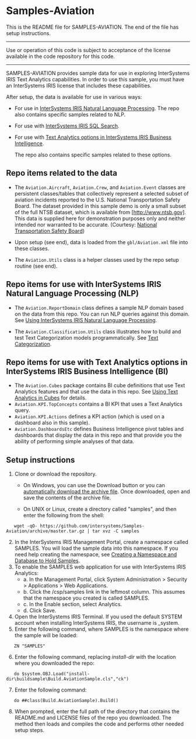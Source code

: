 # Samples-Aviation
This is the README file for SAMPLES-AVIATION. 
The end of the file has setup instructions.
************************************************************************************
Use or operation of this code is subject to acceptance of the license available in the code 
repository for this code.
************************************************************************************
SAMPLES-AVIATION provides sample data for use in exploring InterSystems IRIS Text Analytics capabilities. 
In order to use this sample, you must have an InterSystems IRIS license that includes these capabilities.

After setup, the data is available for use in various ways:
* For use in [InterSystems IRIS Natural Language Processing](http://docs.intersystems.com/irislatest/csp/docbook/DocBook.UI.Page.cls?KEY=GIKNOW).
  The repo also contains specific samples related to NLP.
* For use with [InterSystems IRIS SQL Search](http://docs.intersystems.com/irislatest/csp/docbook/DocBook.UI.Page.cls?KEY=GSQLSRCH).
* For use with [Text Analytics options in InterSystems IRIS Business Intelligence](http://docs.intersystems.com/irislatest/csp/docbook/DocBook.UI.Page.cls?KEY=D2MODADV_ch_iknow).
  
  The repo also contains specific samples related to these options.

## Repo items related to the data
* The `Aviation.Aircraft`, `Aviation.Crew`, and `Aviation.Event` classes are persistent
  classes/tables that collectively represent a selected subset of aviation 
  incidents reported to the U.S. National Transportation Safety Board. 
  The dataset provided in this sample demo is only a small subset of the full NTSB dataset,
  which is available from [http://www.ntsb.gov]. This data is supplied here for demonstration
  purposes only and neither intended nor warranted to be accurate. (Courtesy: [National Transportation
  Safety Board](http://www.ntsb.gov))
  
* Upon setup (see end), data is loaded from the `gbl/Aviation.xml` file into these
  classes.

* The `Aviation.Utils` class is a helper classes used by the repo setup routine (see end).

## Repo items for use with InterSystems IRIS Natural Language Processing (NLP) 
* The `Aviation.ReportDomain` class defines a sample NLP domain based on the data
  from this repo. You can run NLP queries against this domain. See [Using InterSystems IRIS Natural Language Processing](http://docs.intersystems.com/irislatest/csp/docbook/DocBook.UI.Page.cls?KEY=GIKNOW).

* The `Aviation.Classification.Utils` class illustrates how to build and test Text 
  Categorization models programmatically. See [Text Categorization](http://docs.intersystems.com/irislatest/csp/docbook/DocBook.UI.Page.cls?KEY=GIKNOW_textcat).


## Repo items for use with Text Analytics options in InterSystems IRIS Business Intelligence (BI)
* The `Aviation.Cubes` package contains BI cube definitions that use Text Analytics features
  and that use the data in this repo. See [Using Text Analytics in Cubes](http://docs.intersystems.com/irislatest/csp/docbook/DocBook.UI.Page?KEY=D2MODADV_ch_iknow) for details.
* `Aviation.KPI.TopConcepts` contains a BI KPI that uses a Text Analytics query.
* `Aviation.KPI.Actions` defines a KPI action (which is used on a dashboard also in this sample).
* `Aviation.DashboardsEtc` defines Business Intelligence pivot tables and dashboards
  that display the data in this repo and that provide you the ability of performing
  simple analyses of that data.

## Setup instructions
1. Clone or download the repository. 

   * On Windows, you can use the Download button or you can [automatically download the archive file](https://github.com/intersystems/Samples-Aviation/archive/master.zip). Once downloaded, open and save the contents of the archive file.

   * On UNIX or Linux, create a directory called "samples", and then enter the following from the shell:   
```
   wget -qO- https://github.com/intersystems/Samples-Aviation/archive/master.tar.gz | tar xvz -C samples  
```

2. In the InterSystems IRIS Management Portal, create a namespace called SAMPLES. You will load the sample data into this namespace. If you need help creating the namespace, see [Creating a Namespace and Database to Hold Samples](http://docs.intersystems.com/irislatest/csp/docbook/DocBook.UI.Page.cls?KEY=ASAMPLES_createns). 
3. To enable the SAMPLES web application for use with InterSystems IRIS Analytics:
    * a.  In the Management Portal, click System Administration > Security > Applications > Web Applications.
    * b.  Click the /csp/samples link in the leftmost column. This assumes that the namespace you created is called SAMPLES.
    * c.  In the Enable section, select Analytics.
    * d.  Click Save.
4. Open the InterSystems IRIS Terminal. If you used the default SYSTEM account when installing InterSystems IRIS, the username is \_system.
5. Enter the following command, where SAMPLES is the namespace where the sample will be loaded:
```
   ZN "SAMPLES"
```
6. Enter the following command, replacing *install-dir* with the location where you downloaded the repo:
```
   do $system.OBJ.Load("install-dir\buildsample\Build.AviationSample.cls","ck")
```
7. Enter the following command:
```  
   do ##class(Build.AviationSample).Build()
```
8. When prompted, enter the full path of the directory that contains the README.md and LICENSE files of the repo you downloaded. The method then loads and compiles the code and performs other needed setup steps.

